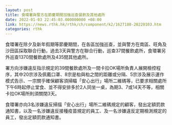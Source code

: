 ```yaml
---
layout: post
title: 食環署與警方在節慶期間加強巡查餐飲及其他處所
date: 2022-01-03 22:45:03.000000000 +08:00
link: https://news.rthk.hk/rthk/ch/component/k2/1627180-20220103.htm
categories: rthk
---
```


食環署在除夕及新年假期等節慶期間，在各區加強巡查，並與警方在南區、旺角及沙田區採取聯合行動，過去3天與警方在聯合行動，巡查37間餐飲處所，食環署另外巡查1370間餐飲處所及435間其他處所。

署方向涉嫌違反指示規定的39間餐飲處所及一間卡拉OK場所負責人展開檢控程序，其中20宗涉及佩戴口罩、8宗是枱與枱之間的距離或分隔、5宗涉及展示運作模式告示、一宗關乎確保顧客須掃瞄「安心出行」場所二維碼等，已要求相關處所下午6時起停止堂食、並不得安排多於2人同坐一桌，為期3、7或14天不等，相關卡拉OK場所則須關閉3天。

食環署亦向3名涉嫌違反掃描「安心出行」場所二維碼規定的顧客，發出定額罰款通知書，以及一名涉嫌違反接種疫苗規定的員工、及一名涉嫌違反定期檢測規定的員工，發出定額罰款通知書。
